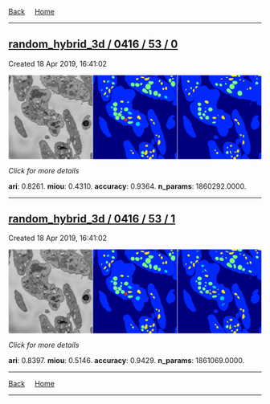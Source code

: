 
[Back](..)&nbsp;&nbsp;&nbsp;&nbsp;&nbsp;[Home](https://leapmanlab.github.io/snapshots)

---

<div class="summary"><a href="0"><h2>random_hybrid_3d / 0416 / 53 / 0</h2></a><p>Created 18 Apr 2019, 16:41:02
</p><a href="0"><img src="0/media/summary.png" align="center"></a><p>
<i>Click for more details</i>
</p></div>

**ari**: 0.8261. **miou**: 0.4310. **accuracy**: 0.9364. **n_params**: 1860292.0000. 

---

<div class="summary"><a href="1"><h2>random_hybrid_3d / 0416 / 53 / 1</h2></a><p>Created 18 Apr 2019, 16:41:02
</p><a href="1"><img src="1/media/summary.png" align="center"></a><p>
<i>Click for more details</i>
</p></div>

**ari**: 0.8397. **miou**: 0.5146. **accuracy**: 0.9429. **n_params**: 1861069.0000. 

---

[Back](..)&nbsp;&nbsp;&nbsp;&nbsp;&nbsp;[Home](https://leapmanlab.github.io/snapshots)

---
